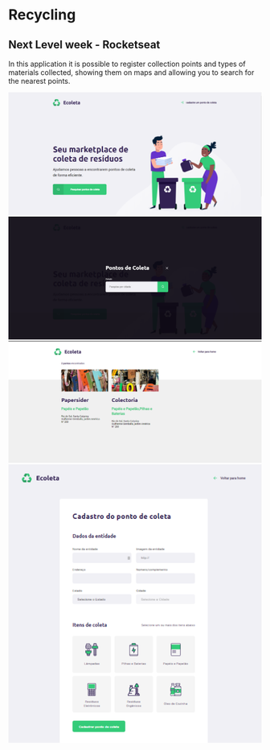 # Recycling
## Next Level week - Rocketseat
In this application it is possible to register collection points and types of materials collected, showing them on maps and allowing you to search for the nearest points.


<img width="800" alt="index.png" src="index.png">                                             

<img width="800" alt="modal.png" src="modal.png">

<img width="800" alt="search.png" src="search.png">

<img width="800" alt="create.png" src="create.png">




